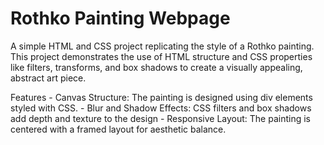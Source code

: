 # Rothko Painting Webpage

A simple HTML and CSS project replicating the style of a Rothko painting. This project demonstrates the use of HTML structure and CSS properties like filters, transforms, and box shadows to create a visually appealing, abstract art piece.

Features
    - Canvas Structure: The painting is designed using div elements styled with CSS.
    - Blur and Shadow Effects: CSS filters and box shadows add depth and texture to the design
    - Responsive Layout: The painting is centered with a framed layout for aesthetic balance.
